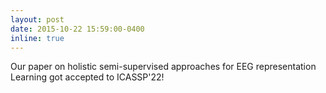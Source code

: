 ```yaml
---
layout: post
date: 2015-10-22 15:59:00-0400
inline: true
---
```


Our paper on holistic semi-supervised approaches for EEG representation Learning got accepted to ICASSP'22!
